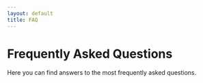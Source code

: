 ```yaml
---
layout: default
title: FAQ
---
```


# Frequently Asked Questions

Here you can find answers to the most frequently asked questions.
